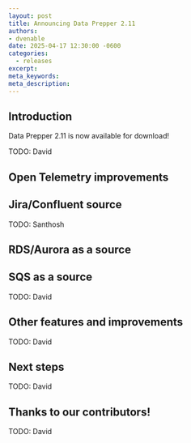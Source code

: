 ```yaml
---
layout: post
title: Announcing Data Prepper 2.11
authors:
- dvenable
date: 2025-04-17 12:30:00 -0600
categories:
  - releases
excerpt: 
meta_keywords: 
meta_description: 
---
```


## Introduction

Data Prepper 2.11 is now available for download! 

TODO: David

## Open Telemetry improvements

## Jira/Confluent source

TODO: Santhosh

## RDS/Aurora as a source

## SQS as a source

TODO: David


## Other features and improvements

TODO: David


## Next steps

TODO: David

## Thanks to our contributors!

TODO: David
